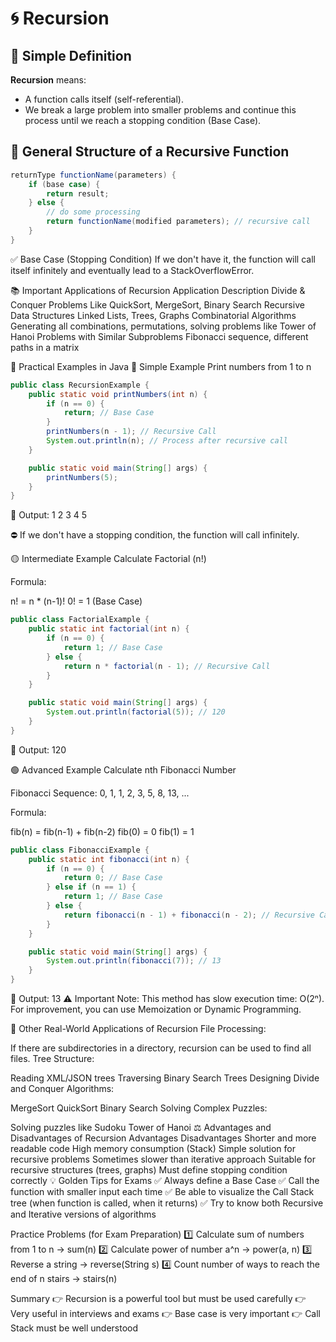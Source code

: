 # 🌀 Recursion

## 📖 Simple Definition

**Recursion** means:
- A function calls itself (self-referential).
- We break a large problem into smaller problems and continue this process until we reach a stopping condition (Base Case).

## 📌 General Structure of a Recursive Function

```java
returnType functionName(parameters) {
    if (base case) {
        return result;
    } else {
        // do some processing
        return functionName(modified parameters); // recursive call
    }
}
```
✅ Base Case (Stopping Condition)
If we don't have it, the function will call itself infinitely and eventually lead to a StackOverflowError.

📚 Important Applications of Recursion
Application	Description
Divide & Conquer Problems	Like QuickSort, MergeSort, Binary Search
Recursive Data Structures	Linked Lists, Trees, Graphs
Combinatorial Algorithms	Generating all combinations, permutations, solving problems like Tower of Hanoi
Problems with Similar Subproblems	Fibonacci sequence, different paths in a matrix

🌟 Practical Examples in Java
🔰 Simple Example
Print numbers from 1 to n
```java
public class RecursionExample {
    public static void printNumbers(int n) {
        if (n == 0) {
            return; // Base Case
        }
        printNumbers(n - 1); // Recursive Call
        System.out.println(n); // Process after recursive call
    }

    public static void main(String[] args) {
        printNumbers(5);
    }
}
```
🔹 Output:
1
2
3
4
5

⛔ If we don't have a stopping condition, the function will call infinitely.

🟡 Intermediate Example
Calculate Factorial (n!)

Formula:

n! = n * (n-1)!
0! = 1 (Base Case)

```java
public class FactorialExample {
    public static int factorial(int n) {
        if (n == 0) {
            return 1; // Base Case
        } else {
            return n * factorial(n - 1); // Recursive Call
        }
    }

    public static void main(String[] args) {
        System.out.println(factorial(5)); // 120
    }
}
```

🔹 Output:
120

🟢 Advanced Example
Calculate nth Fibonacci Number

Fibonacci Sequence: 0, 1, 1, 2, 3, 5, 8, 13, ...

Formula:

fib(n) = fib(n-1) + fib(n-2)
fib(0) = 0
fib(1) = 1

```java
public class FibonacciExample {
    public static int fibonacci(int n) {
        if (n == 0) {
            return 0; // Base Case
        } else if (n == 1) {
            return 1; // Base Case
        } else {
            return fibonacci(n - 1) + fibonacci(n - 2); // Recursive Calls
        }
    }

    public static void main(String[] args) {
        System.out.println(fibonacci(7)); // 13
    }
}
```
🔹 Output:
13
⚠️ Important Note: This method has slow execution time: O(2ⁿ). For improvement, you can use Memoization or Dynamic Programming.

🎁 Other Real-World Applications of Recursion
File Processing:

If there are subdirectories in a directory, recursion can be used to find all files.
Tree Structure:

Reading XML/JSON trees
Traversing Binary Search Trees
Designing Divide and Conquer Algorithms:

MergeSort
QuickSort
Binary Search
Solving Complex Puzzles:

Solving puzzles like Sudoku
Tower of Hanoi
⚖️ Advantages and Disadvantages of Recursion
Advantages	Disadvantages
Shorter and more readable code	High memory consumption (Stack)
Simple solution for recursive problems	Sometimes slower than iterative approach
Suitable for recursive structures (trees, graphs)	Must define stopping condition correctly
💡 Golden Tips for Exams
✅ Always define a Base Case
✅ Call the function with smaller input each time
✅ Be able to visualize the Call Stack tree (when function is called, when it returns)
✅ Try to know both Recursive and Iterative versions of algorithms

Practice Problems (for Exam Preparation)
1️⃣ Calculate sum of numbers from 1 to n → sum(n)
2️⃣ Calculate power of number a^n → power(a, n)
3️⃣ Reverse a string → reverse(String s)
4️⃣ Count number of ways to reach the end of n stairs → stairs(n)

Summary
👉 Recursion is a powerful tool but must be used carefully
👉 Very useful in interviews and exams
👉 Base case is very important
👉 Call Stack must be well understood

